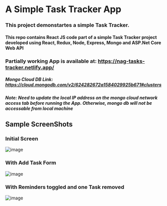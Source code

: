 # A Simple Task Tracker App

### This project demonstartes a simple Task Tracker.

#### This repo contains React JS code part of a simple Task Tracker project developed using React, Redux, Node, Express, Mongo and ASP.Net Core Web API

### Partially working App is available at: https://nag-tasks-tracker.netlify.app/

##### Mongo Cloud DB Link: https://cloud.mongodb.com/v2/624282672a1584029925b671#clusters
##### Note: Need to update the local IP address on the mongo cloud network access tab before running the App. Otherwise, mongo db will not be accessable from local machine

## Sample ScreenShots
### Initial Screen
![image](https://user-images.githubusercontent.com/101856709/160776632-225033dd-29af-47dc-9a94-011671002c3f.png)

### With Add Task Form
![image](https://user-images.githubusercontent.com/101856709/160776850-7af23303-8377-4281-9b4c-0f6f02b7baa7.png)

### With Reminders toggled and one Task removed
![image](https://user-images.githubusercontent.com/101856709/160777059-ccd2b093-de3e-45ec-8bdf-75076e8c095f.png)
